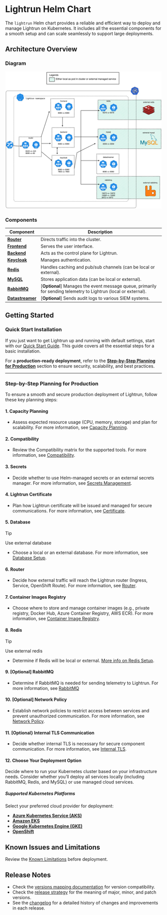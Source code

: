 
# Lightrun Helm Chart
The `lightrun` Helm chart provides a reliable and efficient way to deploy and manage Lightrun on Kubernetes. It includes all the essential components for a smooth setup and can scale seamlessly to support large deployments.
## Architecture Overview
### Diagram
![Diagram](docs/images/architecture-diagram.png "diagram")
### Components

| Component                                           | Description                                                                                                    |
| --------------------------------------------------- | -------------------------------------------------------------------------------------------------------------- |
| [**Router**](docs/components/router/index.md)       | Directs traffic into the cluster.                                                                              |
| [**Frontend**](docs/components/frontend.md)         | Serves the user interface.                                                                                     |
| [**Backend**](docs/components/backend.md)           | Acts as the control plane for Lightrun.                                                                        |
| [**Keycloak**](docs/components/keycloak.md)         | Manages authentication.                                                                                        |
| [**Redis**](docs/components/redis.md)               | Handles caching and pub/sub channels (can be local or external).                                               |
| [**MySQL**](docs/components/database.md)            | Stores application data (can be local or external).                                                            |
| [**RabbitMQ**](docs/components/rabbitmq.md)         | [**Optional**] Manages the event message queue, primarily for sending telemetry to Lightrun (local or external). |
| [**Datastreamer**](docs/components/datastreamer.md) | [**Optional**] Sends audit logs to various SIEM systems.                                                         |

## Getting Started
### **Quick Start Installation**

If you just want to get Lightrun up and running with default settings, start with our [Quick Start Guide](docs/installation/quickstart.md). This guide covers all the essential steps for a basic installation.

For a **production-ready deployment**, refer to the [**Step-by-Step Planning for Production**](#step-by-step-planning-for-production) section to ensure security, scalability, and best practices.

---
### **Step-by-Step Planning for Production**

To ensure a smooth and secure production deployment of Lightrun, follow these key planning steps:
#### **1. Capacity Planning**

- Assess expected resource usage (CPU, memory, storage) and plan for scalability.
    For more information, see [Capacity Planning](docs/installation/capacity_planning.md).
#### **2. Compatibility**

- Review the Compatibility matrix for the supported tools.
    For more information, see [Compatibility](docs/installation/compatibility_matrix.md).
#### **3. Secrets**

- Decide whether to use Helm-managed secrets or an external secrets manager.
    For more information, see [Secrets Management](docs/installation/secrets.md).
#### **4. Lightrun Certificate**

- Plan how Lightrun certificate will be issued and managed for secure communications.
    For more information, see [Certificate](docs/installation/certificate.md).
#### **5. Database**

> [!TIP]
> Use external database

- Choose a local or an external database.
    For more information, see [Database Setup](docs/components/database.md).

#### **6. Router**

- Decide how external traffic will reach the Lightrun router (Ingress, Service, OpenShift Route).
    For more information, see [Router](docs/components/router/index.md).

#### **7. Container Images Registry**

- Choose where to store and manage container images (e.g., private registry, Docker Hub, Azure Container Registry, AWS ECR).
    For more information, see [Container Image Registry](docs/installation/container_image_registry.md).

#### **8. Redis**
> [!TIP] 
> Use external redis
- Determine if Redis will be local or external.
    [More info on Redis Setup](docs/components/redis.md).

#### **9. [Optional] RabbitMQ**

- Determine if RabbitMQ is needed for sending telemetry to Lightrun.
    For more information, see [RabbitMQ](docs/components/rabbitmq.md)

#### **10. [Optional] Network Policy**

- Establish network policies to restrict access between services and prevent unauthorized communication.
    For more information, see [Network Policy](docs/advanced/network_policy.md).

#### **11. [Optional} Internal TLS Communication**

- Decide whether internal TLS is necessary for secure component communication.
    For more information, see [Internal TLS](docs/advanced/internal_tls.md).

#### **12. Choose Your Deployment Option**

Decide where to run your Kubernetes cluster based on your infrastructure needs. Consider whether you’ll deploy all services locally (including RabbitMQ, Redis, and MySQL) or use managed cloud services.
##### **Supported Kubernetes Platforms**

Select your preferred cloud provider for deployment:

- **[Azure Kubernetes Service (AKS)](docs/installation/cloud/aks.md)**
- **[Amazon EKS](docs/installation/cloud/eks.md)**
- **[Google Kubernetes Engine (GKE)](docs/installation/cloud/gke.md)**
- **[OpenShift](docs/installation/cloud/openshift.md)**
## Known Issues and Limitations

Review the [Known Limitations](docs/limitations.md) before deployment.

## Release Notes

- Check the [versions mapping documentation](docs/installation/versions_mapping.md) for version compatibility.  
- Check the [release strategy](docs/release_strategy.md) for the meaning of major, minor, and patch versions.
- See the [changelog](CHANGELOG.md) for a detailed history of changes and improvements in each release.
